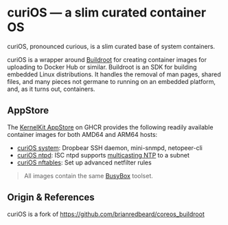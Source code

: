 # curiOS — a slim curated container OS

curiOS, pronounced curious, is a slim curated base of system containers.

curiOS is a wrapper around [Buildroot][0] for creating container images for
uploading to Docker Hub or similar.  Buildroot is an SDK for building embedded
Linux distributions.  It handles the removal of man pages, shared files, and
many pieces not germane to running on an embedded platform, and, as it turns
out, containers.


## AppStore

The [KernelKit AppStore][2] on GHCR provides the following readily available
container images for both AMD64 and ARM64 hosts:

 - [curiOS system][3]: Dropbear SSH daemon, mini-snmpd, netopeer-cli
 - [curiOS ntpd][4]: ISC ntpd supports [multicasting NTP][10] to a subnet
 - [curiOS nftables][5]: Set up advanced netfilter rules

> All images contain the same [BusyBox][1] toolset.


## Origin & References

curiOS is a fork of https://github.com/brianredbeard/coreos_buildroot

[0]: https://buildroot.org
[1]: https://busybox.net
[2]: https://github.com/orgs/kernelkit/packages?repo_name=curiOS
[3]: https://github.com/orgs/kernelkit/packages/container/package/curios
[4]: https://github.com/orgs/kernelkit/packages/container/package/curios-ntpd
[5]: https://github.com/orgs/kernelkit/packages/container/package/curios-nftables
[10]: https://www.ntp.org/documentation/4.2.8-series/discover/
